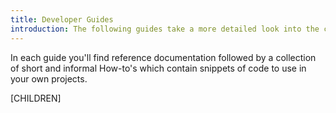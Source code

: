 ```yaml
---
title: Developer Guides
introduction: The following guides take a more detailed look into the core concepts and code examples for building SilverStripe applications.
---
```

In each guide you'll find reference documentation followed by a collection of short and informal How-to's which contain
 snippets of code to use in your own projects.

[CHILDREN]
